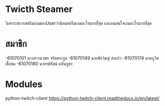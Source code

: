# Twicth Steamer

วิเคราะห์การสตรีมเกมของUserว่านิยมสตรีมเกมอะไรมากที่่สุด และคนสนใจเกมอะไรมากที่สุด

# สมาชิก
-61070101 นางสาวนวพร  จรัสตระกูล 
-61070149 นายพีรวิชญ์ สาแก้ว
-61070174 นายภูวิศ  เชื้อชม
-61070180 นายรพิรัตน์ แป้นบูชา


# Modules
python-twitch-client
https://python-twitch-client.readthedocs.io/en/latest/
